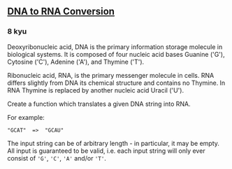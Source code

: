 <h2><a href=https://www.codewars.com/kata/5556282156230d0e5e000089/train/python target="_blank">DNA to RNA Conversion</a></h2><h3>8 kyu</h3><p>Deoxyribonucleic acid, DNA is the primary information storage molecule in biological systems. It is composed of four nucleic acid bases Guanine ('G'), Cytosine ('C'), Adenine ('A'), and Thymine ('T'). </p><p>Ribonucleic acid, RNA, is the primary messenger molecule in cells. RNA differs slightly from DNA its chemical structure and contains no Thymine. In RNA Thymine is replaced by another nucleic acid Uracil ('U').</p><p>Create a function which translates a given DNA string into RNA.</p><p>For example:</p><pre><code>"GCAT"  =&gt;  "GCAU"</code></pre><p>The input string can be of arbitrary length - in particular, it may be empty.  All input is guaranteed to be valid, i.e. each input string will only ever consist of <code>'G'</code>, <code>'C'</code>, <code>'A'</code> and/or <code>'T'</code>.</p>